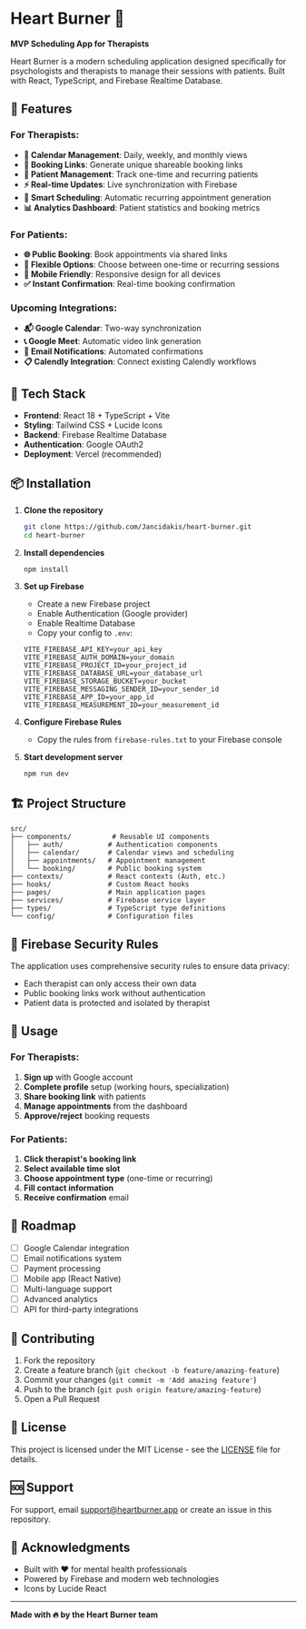 # Heart Burner 💖

**MVP Scheduling App for Therapists**

Heart Burner is a modern scheduling application designed specifically for psychologists and therapists to manage their sessions with patients. Built with React, TypeScript, and Firebase Realtime Database.

## 🌟 Features

### For Therapists:
- **📅 Calendar Management**: Daily, weekly, and monthly views
- **🔗 Booking Links**: Generate unique shareable booking links
- **👥 Patient Management**: Track one-time and recurring patients
- **⚡ Real-time Updates**: Live synchronization with Firebase
- **🎯 Smart Scheduling**: Automatic recurring appointment generation
- **📊 Analytics Dashboard**: Patient statistics and booking metrics

### For Patients:
- **🌐 Public Booking**: Book appointments via shared links
- **🔄 Flexible Options**: Choose between one-time or recurring sessions
- **📱 Mobile Friendly**: Responsive design for all devices
- **✅ Instant Confirmation**: Real-time booking confirmation

### Upcoming Integrations:
- **📬 Google Calendar**: Two-way synchronization
- **📞 Google Meet**: Automatic video link generation  
- **📧 Email Notifications**: Automated confirmations
- **📋 Calendly Integration**: Connect existing Calendly workflows

## 🚀 Tech Stack

- **Frontend**: React 18 + TypeScript + Vite
- **Styling**: Tailwind CSS + Lucide Icons
- **Backend**: Firebase Realtime Database
- **Authentication**: Google OAuth2
- **Deployment**: Vercel (recommended)

## 📦 Installation

1. **Clone the repository**
   ```bash
   git clone https://github.com/Jancidakis/heart-burner.git
   cd heart-burner
   ```

2. **Install dependencies**
   ```bash
   npm install
   ```

3. **Set up Firebase**
   - Create a new Firebase project
   - Enable Authentication (Google provider)
   - Enable Realtime Database
   - Copy your config to `.env`:

   ```env
   VITE_FIREBASE_API_KEY=your_api_key
   VITE_FIREBASE_AUTH_DOMAIN=your_domain
   VITE_FIREBASE_PROJECT_ID=your_project_id
   VITE_FIREBASE_DATABASE_URL=your_database_url
   VITE_FIREBASE_STORAGE_BUCKET=your_bucket
   VITE_FIREBASE_MESSAGING_SENDER_ID=your_sender_id
   VITE_FIREBASE_APP_ID=your_app_id
   VITE_FIREBASE_MEASUREMENT_ID=your_measurement_id
   ```

4. **Configure Firebase Rules**
   - Copy the rules from `firebase-rules.txt` to your Firebase console

5. **Start development server**
   ```bash
   npm run dev
   ```

## 🏗️ Project Structure

```
src/
├── components/          # Reusable UI components
│   ├── auth/           # Authentication components
│   ├── calendar/       # Calendar views and scheduling
│   ├── appointments/   # Appointment management
│   └── booking/        # Public booking system
├── contexts/           # React contexts (Auth, etc.)
├── hooks/              # Custom React hooks
├── pages/              # Main application pages
├── services/           # Firebase service layer
├── types/              # TypeScript type definitions
└── config/             # Configuration files
```

## 🔐 Firebase Security Rules

The application uses comprehensive security rules to ensure data privacy:
- Each therapist can only access their own data
- Public booking links work without authentication
- Patient data is protected and isolated by therapist

## 🚦 Usage

### For Therapists:
1. **Sign up** with Google account
2. **Complete profile** setup (working hours, specialization)
3. **Share booking link** with patients
4. **Manage appointments** from the dashboard
5. **Approve/reject** booking requests

### For Patients:
1. **Click therapist's booking link**
2. **Select available time slot**
3. **Choose appointment type** (one-time or recurring)
4. **Fill contact information**
5. **Receive confirmation** email

## 🔮 Roadmap

- [ ] Google Calendar integration
- [ ] Email notifications system
- [ ] Payment processing
- [ ] Mobile app (React Native)
- [ ] Multi-language support
- [ ] Advanced analytics
- [ ] API for third-party integrations

## 🤝 Contributing

1. Fork the repository
2. Create a feature branch (`git checkout -b feature/amazing-feature`)
3. Commit your changes (`git commit -m 'Add amazing feature'`)
4. Push to the branch (`git push origin feature/amazing-feature`)
5. Open a Pull Request

## 📄 License

This project is licensed under the MIT License - see the [LICENSE](LICENSE) file for details.

## 🆘 Support

For support, email support@heartburner.app or create an issue in this repository.

## 🙏 Acknowledgments

- Built with ❤️ for mental health professionals
- Powered by Firebase and modern web technologies
- Icons by Lucide React

---

**Made with 🔥 by the Heart Burner team**
